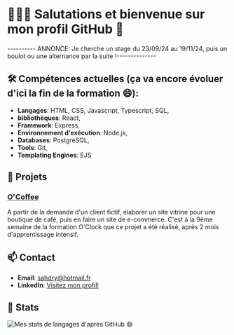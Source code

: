 # 👋👋👋 Salutations et bienvenue sur mon profil GitHub 🌱

---------- ANNONCE: Je cherche un stage du 23/09/24 au 19/11/24, puis un boulot ou une alternance par la suite !--------------

## 🛠 Compétences actuelles (ça va encore évoluer d'ici la fin de la formation 😄):
- **Langages**: HTML, CSS, Javascript, Typescript, SQL,
- **bibliothèques**: React,
- **Framework**: Express,
- **Environnement d'exécution**: Node.js,
- **Databases**: PostgreSQL,
- **Tools**: Git,
- **Templating Engines**: EJS

## 🚀 Projets

### [O'Coffee](https://github.com/FlorentGarcia369963/OcoffeeFlo)
A partir de la demande d'un client fictif, élaborer un site vitrine pour une boutique de café, puis en faire un site de e-commerce. C'est à la 9ème semaine de la formation O'Clock que ce projet a été réalisé, après 2 mois d'apprentissage intensif.

## 📫 Contact
- **Email**: [sahdry@hotmail.fr](mailto:sahdry@hotmail.fr)
- **LinkedIn**: [Visitez mon profil!](https://www.linkedin.com/in/florent-garcia-dev/)

## 🌟 Stats
![Mes stats de langages d'après GitHub 😄](https://github-readme-stats.vercel.app/api/top-langs/?username=FlorentGarcia369963&layout=compact&theme=radical)


<!--
**FlorentGarcia369963/FlorentGarcia369963** is a ✨ _special_ ✨ repository because its `README.md` (this file) appears on your GitHub profile.

Here are some ideas to get you started:

- 🔭 I’m currently working on ...
- 🌱 I’m currently learning ...
- 👯 I’m looking to collaborate on ...
- 🤔 I’m looking for help with ...
- 💬 Ask me about ...
- 📫 How to reach me: ...
- 😄 Pronouns: ...
- ⚡ Fun fact: ...
-->


